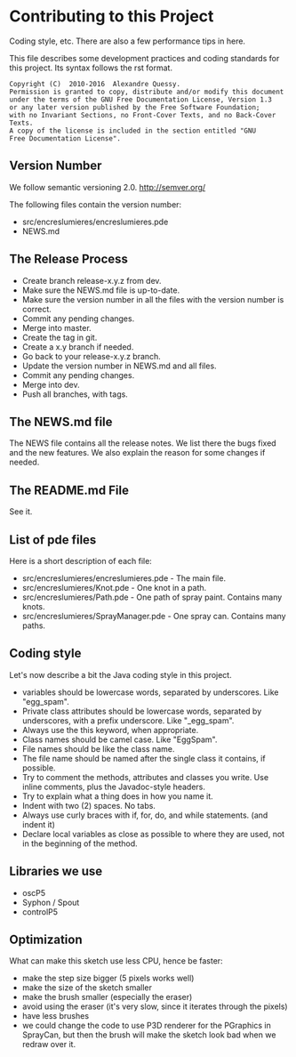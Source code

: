 # Contributing to this Project

Coding style, etc. There are also a few performance tips in here.

This file describes some development practices and coding standards for this project. Its syntax follows the rst format.

    Copyright (C)  2010-2016  Alexandre Quessy.
    Permission is granted to copy, distribute and/or modify this document
    under the terms of the GNU Free Documentation License, Version 1.3
    or any later version published by the Free Software Foundation;
    with no Invariant Sections, no Front-Cover Texts, and no Back-Cover Texts.
    A copy of the license is included in the section entitled "GNU
    Free Documentation License".


## Version Number

We follow semantic versioning 2.0.
http://semver.org/

The following files contain the version number:

- src/encreslumieres/encreslumieres.pde
- NEWS.md


## The Release Process

- Create branch release-x.y.z from dev.
- Make sure the NEWS.md file is up-to-date.
- Make sure the version number in all the files with the version number is correct.
- Commit any pending changes.
- Merge into master.
- Create the tag in git.
- Create a x.y branch if needed.
- Go back to your release-x.y.z branch.
- Update the version number in NEWS.md and all files.
- Commit any pending changes.
- Merge into dev.
- Push all branches, with tags.


## The NEWS.md file

The NEWS file contains all the release notes. We list there the bugs fixed and the new features. We also explain the reason for some changes if needed.


## The README.md File

See it.


## List of pde files

Here is a short description of each file:

* src/encreslumieres/encreslumieres.pde - The main file.
* src/encreslumieres/Knot.pde - One knot in a path.
* src/encreslumieres/Path.pde - One path of spray paint. Contains many knots.
* src/encreslumieres/SprayManager.pde - One spray can. Contains many paths.


## Coding style

Let's now describe a bit the Java coding style in this project.

 * variables should be lowercase words, separated by underscores. Like "egg_spam".
 * Private class attributes should be lowercase words, separated by underscores, with a prefix underscore. Like "_egg_spam".
 * Always use the this keyword, when appropriate.
 * Class names should be camel case. Like "EggSpam".
 * File names should be like the class name.
 * The file name should be named after the single class it contains, if possible. 
 * Try to comment the methods, attributes and classes you write. Use inline comments, plus the Javadoc-style headers.
 * Try to explain what a thing does in how you name it.
 * Indent with two (2) spaces. No tabs.
 * Always use curly braces with if, for, do, and while statements. (and indent it)
 * Declare local variables as close as possible to where they are used, not in the beginning of the method.


## Libraries we use

 * oscP5
 * Syphon / Spout
 * controlP5


## Optimization

What can make this sketch use less CPU, hence be faster:

* make the step size bigger (5 pixels works well)
* make the size of the sketch smaller
* make the brush smaller (especially the eraser)
* avoid using the eraser (it's very slow, since it iterates through the pixels)
* have less brushes
* we could change the code to use P3D renderer for the PGraphics in SprayCan, 
  but then the brush will make the sketch look bad when we redraw over it.

